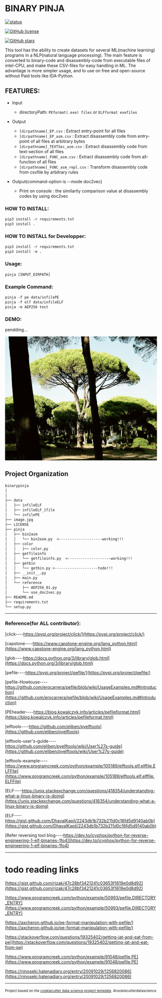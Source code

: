 BINARY PINJA
==============================

[![status](https://img.shields.io/badge/test-v0.0.1-ff7964.svg?style=for-the-badge)](https://github.com/cakeoomoo/binarypinja/blob/master/LICENSE)

[![GitHub license](https://img.shields.io/github/license/cakeoomoo/binarypinja)](https://github.com/cakeoomoo/binarypinja/blob/master/LICENSE)

[![GitHub stars](https://img.shields.io/github/stars/cakeoomoo/binarypinja)](https://github.com/cakeoomoo/binarypinja/stargazers)

This tool has the ability to create datasets for several ML(machine learning) programs in a NLP(natural language processing).
The main feature is converted to binary-code and disassembly-code from executable files of intel-CPU, and make these CSV-files for easy handling in ML.
The advantage is more simpler usage, and to use on free and open-source without Paid tools like IDA-Python.


## FEATURES:

- Input
    - directoryPath: `PEformat(.exe) files` or  `ELFformat exefiles`

- Output
    - `[dirpathname]_EP.csv`            :  Extract entry-point for all files
    - `[dirpathname]_EP_asm.csv`        :  Extract disassembly code from entry-point of all files at arbitrary bytes
    - `[dirpathname]_TEXTSec_asm.csv`   :  Extract disassembly code from text-section of all files
    - `[dirpathname]_FUNC_asm.csv`      :  Extract disassembly code from all-function of all files
    - `[dirpathname]_FUNC_asm_repl.csv` :  Transform disassembly code from csvfile by arbitrary rules 



- Output(command-option is --mode doc2vec)
    - Print on console :  the similarity comparison value at disassembly codes by using doc2vec


### HOW TO INSTALL:

```
pip3 install -r requirements.txt 
pip3 install .
```

### HOW TO INSTALL for Developper:

```
pip3 install -r requirements.txt 
pip3 install -e . 
```

### Usage:

```
pinja [INPUT_DIRPATH]
```

### Example Command:

```
pinja -f pe data/infilePE
pinja -f elf data/infileELF
pinja -m AEP256 test
```

### DEMO:

pendding...


![pinjaTree](https://github.com/cakeoomoo/binarypinja/blob/master/image.jpg "pinja tree")



Project Organization
------------
    
    binarypinja
    │ 
    │ 
    ├── data
    │   ├── infileELF
    │   ├── infileELF_1file
    │   └── infilePE
    ├── image.jpg
    ├── LICENSE
    ├── pinja
    │   ├── bin2asm
    │   │   └── bin2asm.py  <--------------------working!!!
    │   ├── color
    │   │   ├── color.py
    │   ├── getfileinfo
    │   │   └── getfileinfo.py  <--------------------working!!!
    │   ├── getbin
    │   │   └── getbin.py <--------------------todo!!!
    │   ├── __init__.py
    │   ├── main.py
    │   └── reference
    │       ├── AEP256_01.py
    │       └── use_doc2vec.py
    ├── README.md
    ├── requirements.txt
    └── setup.py

--------

### Reference(for ALL contributor):

[click----https://pypi.org/project/click/](https://pypi.org/project/click/)

[capstone----https://www.capstone-engine.org/lang_python.html](https://www.capstone-engine.org/lang_python.html)

[glob----https://docs.python.org/3/library/glob.html](https://docs.python.org/3/library/glob.html)

[pefile----https://pypi.org/project/pefile/](https://pypi.org/project/pefile/)

[pefile-Howtouse----https://github.com/erocarrera/pefile/blob/wiki/UsageExamples.md#introduction](https://github.com/erocarrera/pefile/blob/wiki/UsageExamples.md#introduction)

[PEheader----https://blog.kowalczyk.info/articles/pefileformat.html](https://blog.kowalczyk.info/articles/pefileformat.html)


[elftools----https://github.com/eliben/pyelftools](https://github.com/eliben/pyelftools)

[elftools-user's-guide----https://github.com/eliben/pyelftools/wiki/User%27s-guide](https://github.com/eliben/pyelftools/wiki/User%27s-guide)

[elftools-example----https://www.programcreek.com/python/example/105189/elftools.elf.elffile.ELFFile](https://www.programcreek.com/python/example/105189/elftools.elf.elffile.ELFFile)

[ELF----https://unix.stackexchange.com/questions/418354/understanding-what-a-linux-binary-is-doing](https://unix.stackexchange.com/questions/418354/understanding-what-a-linux-binary-is-doing)

[ELF----https://gist.github.com/DhavalKapil/2243db1b732b211d0c16fd5d9140ab0b](https://gist.github.com/DhavalKapil/2243db1b732b211d0c16fd5d9140ab0b)

[Refer reversing tool blog----https://dev.to/icyphox/python-for-reverse-engineering-1-elf-binaries-1fo4](https://dev.to/icyphox/python-for-reverse-engineering-1-elf-binaries-1fo4)


--------

# todo reading links

[https://gist.github.com/rjzak/47c28bf3421241c03653f1619e0d8d92](https://gist.github.com/rjzak/47c28bf3421241c03653f1619e0d8d92)

[https://www.programcreek.com/python/example/50993/pefile.DIRECTORY_ENTRY](https://www.programcreek.com/python/example/50993/pefile.DIRECTORY_ENTRY)

[https://axcheron.github.io/pe-format-manipulation-with-pefile/](https://axcheron.github.io/pe-format-manipulation-with-pefile/)

[https://stackoverflow.com/questions/19325402/getting-iat-and-eat-from-pe](https://stackoverflow.com/questions/19325402/getting-iat-and-eat-from-pe)

[https://www.programcreek.com/python/example/91048/pefile.PE](https://www.programcreek.com/python/example/91048/pefile.PE)

[https://ninoseki.hatenadiary.org/entry/20091029/1256820086](https://ninoseki.hatenadiary.org/entry/20091029/1256820086)


--------

<p><small>Project based on the <a target="_blank" href="https://drivendata.github.io/cookiecutter-data-science/">cookiecutter data science project template</a>. #cookiecutterdatascience</small></p>
